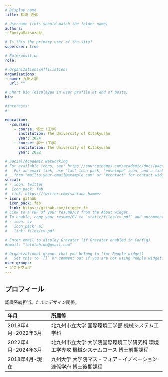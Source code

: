 ```yaml
---
# Display name
title: 松崎 史弥

# Username (this should match the folder name)
authors:
- FumiyaMatsuzaki

# Is this the primary user of the site?
superuser: true

# Role/position
role: 

# Organizations/Affiliations
organizations:
- name: 九州大学
  url: ""

# Short bio (displayed in user profile at end of posts)
bio: 

#interests:
#- 

education:
  -courses:
    - course: 修士（工学）
      institution: The University of Kitakyushu
      year: 2024
    - course: 学士（工学）
      institution: The University of Kitakyushu
      year: 2022

# Social/Academic Networking
# For available icons, see: https://sourcethemes.com/academic/docs/page-builder/#icons
#   For an email link, use "fas" icon pack, "envelope" icon, and a link in the
#   form "mailto:your-email@example.com" or "#contact" for contact widget.
social:
# - icon: twitter
#  icon_pack: fab
#  link: https://twitter.com/santana_hammer
- icon: github
  icon_pack: fab
  link: https://github.com/trigger-fk
# Link to a PDF of your resume/CV from the About widget.
# To enable, copy your resume/CV to `static/files/cv.pdf` and uncomment the lines below.
# - icon: cv
#   icon_pack: ai
#   link: files/cv.pdf

# Enter email to display Gravatar (if Gravatar enabled in Config)
#email: "tototohide@gmail.com"

# Organizational groups that you belong to (for People widget)
#   Set this to `[]` or comment out if you are not using People widget.
user_groups:
- ソフトウェア
---
```


## プロフィール
認識系統担当。たまにデザイン関係。

| 年月 | 所属等 |
|:-|:-|
| 2018年4月-2022年3月 | 北九州市立大学 国際環境工学部 機械システム工学科 |
| 2022年4月-2024年3月 | 北九州市立大学 大学院国際環境工学研究科 環境工学専攻 機械システムコース 博士前期課程 |
| 2018年4月-現在 | 九州大学 大学院マス・フォア・イノベーション連係学府 博士後期課程 |